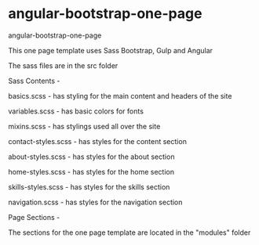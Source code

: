 # angular-bootstrap-one-page
angular-bootstrap-one-page

This one page template uses Sass Bootstrap, Gulp  and Angular

The sass files are in the src folder

Sass Contents - 

 basics.scss - has styling for the main content and headers of the site


 variables.scss - has basic colors for fonts


 mixins.scss - has stylings used all over the site 


 contact-styles.scss - has styles for the content section 


 about-styles.scss - has styles for the about section 


 home-styles.scss - has styles for the home section 


 skills-styles.scss - has styles for the skills section
 

 navigation.scss - has styles for the navigation section 

Page Sections -

 The sections for the one page template are located in the "modules" folder 


